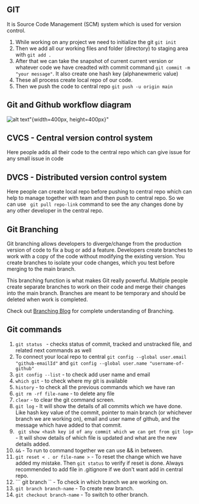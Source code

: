 ## GIT
It is Source Code Management (SCM) system which is used for version control.

1. While working on any project we need to initialize the git ``` git init ```
2. Then we add all our working files and folder (directory) to staging area with ``` git add . ```
3. After that we can take the snapshot of current current version or whatever code we have creadted
with commit command ``` git commit -m "your message" ```. It also create one hash key (alphanewmeric value)
4. These all process create local repo of our code.
5. Then we push the code to central repo ``` git push -u origin main ```

## Git and Github workflow diagram
![alt text](github.jpg?raw=true "Git and Github workflow")"{width=400px, height=400px}"

## CVCS -  Central version control system
Here people adds all their code to the central repo which can give issue for any small issue in code 

## DVCS  - Distributed version control system
Here people can create local repo before pushing to central repo which can help to manage together with team
and then push to central repo.
So we can use ``` git pull repo-link``` command to see the any changes done by any other developer in the central repo.

## Git Branching
Git branching allows developers to diverge/change from the production version of code to fix a bug or add a feature. Developers create branches to work with a copy of the code without modifying the existing version. You create branches to isolate your code changes, which you test before merging to the main branch.

This branching function is what makes Git really powerful. Multiple people create separate branches to work on their code and merge their changes into the main branch. Branches are meant to be temporary and should be deleted when work is completed.

Check out [Branching Blog](https://www.varonis.com/blog/git-branching) for complete understanding of Branching.

## Git commands
1.  ```git status ``` - checks status of commit, tracked and unstracked file, and related next commands as well
2. To connect your local repo to central ``` git config --global user.email "github-emailId" ``` and ``` git config --global user.name "username-of-github" ```
3. ``` git config --list ``` - to check add user name and email
4. ``` which git ``` -  to check where my git is available
5. ``` history ``` - to check all the previous commands which we have ran
6. ``` git rm -rf file-name ``` - to delete any file 
7. ``` clear ``` - to clear the git command screen.
8. ``` git log ``` - It will show the details of all commits which we have done. Like hash key value of the 
commit, pointer to main branch (or whichever branch we are working on), email and user name of github, and the
message which have added to that commit.
9. ``` git show <hash key id of any commit which we can get from git log>``` - It will show details of which file is updated and what are the new details added.
10. ``` && ``` - To run to command together we can use && in between.  
11. ``` git reset < . or file-name > ``` - To reset the change which we have added my mistake. Then ``` git status ``` to verify if reset is done. Always recommended to add file in .gitignore if we don't want add in central repo.
12. ``` git branch `` - To check in which branch we are working on.
13. ``` git branch branch-name ``` - To create new branch.
14. ``` git checkout branch-name ``` - To switch to other branch.



